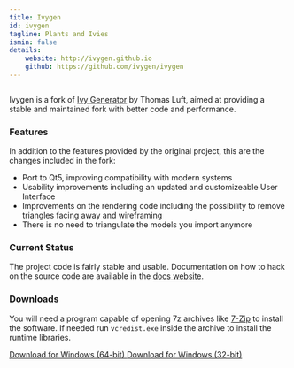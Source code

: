 ```yaml
---
title: Ivygen
id: ivygen
tagline: Plants and Ivies
ismin: false
details:
    website: http://ivygen.github.io
    github: https://github.com/ivygen/ivygen
---
```


<img data-src="//res.cloudinary.com/mattiascibien/image/upload/v1439886512/IvyGen_n2uuht.png" 
class="img-responsive cld-responsive" />

Ivygen is a fork of [Ivy Generator](http://graphics.uni-konstanz.de/~luft/ivy_generator/) by Thomas Luft,
aimed at providing a stable and maintained fork with better code and performance.

### Features

In addition to the features provided by the original project, this are the changes
included in the fork:

 * Port to Qt5, improving compatibility with modern systems
 * Usability improvements including an updated and customizeable User Interface
 * Improvements on the rendering code including the possibility to remove triangles facing away and wireframing
 * There is no need to triangulate the models you import anymore

### Current Status

The project code is fairly stable and usable. Documentation on how to hack on the source code
are available in the [docs website](http://ivygen.readthedocs.org).

### Downloads

You will need a program capable of opening 7z archives like [7-Zip](http://www.7-zip.org/) to install the software. If needed run `vcredist.exe` inside
the archive to install the runtime libraries.

<a class="btn btn-primary btn-lg" href="https://github.com/ivygen/ivygen/releases/download/0.9.0/ivygen_build135_310dedf_win64_msvc2013.7z">
 Download for Windows (64-bit)
</a>
<a class="btn btn-primary btn-lg" href="https://github.com/ivygen/ivygen/releases/download/0.9.0/ivygen_build135_310dedf_win32_msvc2013.7z">
 Download for Windows (32-bit)
</a>